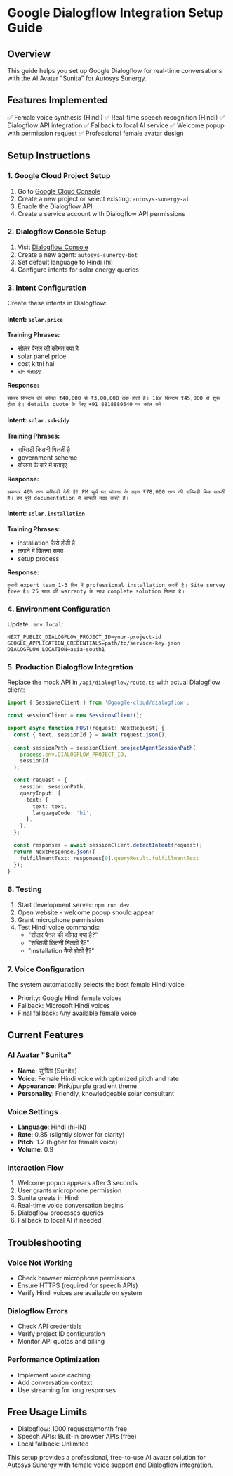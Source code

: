 # Google Dialogflow Integration Setup Guide

## Overview
This guide helps you set up Google Dialogflow for real-time conversations with the AI Avatar "Sunita" for Autosys Sunergy.

## Features Implemented
✅ Female voice synthesis (Hindi)
✅ Real-time speech recognition (Hindi)
✅ Dialogflow API integration
✅ Fallback to local AI service
✅ Welcome popup with permission request
✅ Professional female avatar design

## Setup Instructions

### 1. Google Cloud Project Setup
1. Go to [Google Cloud Console](https://console.cloud.google.com/)
2. Create a new project or select existing: `autosys-sunergy-ai`
3. Enable the Dialogflow API
4. Create a service account with Dialogflow API permissions

### 2. Dialogflow Console Setup
1. Visit [Dialogflow Console](https://dialogflow.cloud.google.com/)
2. Create a new agent: `autosys-sunergy-bot`
3. Set default language to Hindi (hi)
4. Configure intents for solar energy queries

### 3. Intent Configuration
Create these intents in Dialogflow:

#### Intent: `solar.price`
**Training Phrases:**
- सोलर पैनल की कीमत क्या है
- solar panel price
- cost kitni hai
- दाम बताइए

**Response:**
```
सोलर सिस्टम की कीमत ₹40,000 से ₹3,00,000 तक होती है। 1kW सिस्टम ₹45,000 से शुरू होता है। details quote के लिए +91 8818880540 पर कॉल करें।
```

#### Intent: `solar.subsidy`
**Training Phrases:**
- सब्सिडी कितनी मिलती है
- government scheme
- योजना के बारे में बताइए

**Response:**
```
सरकार 40% तक सब्सिडी देती है! PM सूर्य घर योजना के तहत ₹78,000 तक की सब्सिडी मिल सकती है। हम पूरी documentation में आपकी मदद करते हैं।
```

#### Intent: `solar.installation`
**Training Phrases:**
- installation कैसे होती है
- लगाने में कितना समय
- setup process

**Response:**
```
हमारी expert team 1-3 दिन में professional installation करती है। Site survey free है। 25 साल की warranty के साथ complete solution मिलता है।
```

### 4. Environment Configuration
Update `.env.local`:
```env
NEXT_PUBLIC_DIALOGFLOW_PROJECT_ID=your-project-id
GOOGLE_APPLICATION_CREDENTIALS=path/to/service-key.json
DIALOGFLOW_LOCATION=asia-south1
```

### 5. Production Dialogflow Integration
Replace the mock API in `/api/dialogflow/route.ts` with actual Dialogflow client:

```typescript
import { SessionsClient } from '@google-cloud/dialogflow';

const sessionClient = new SessionsClient();

export async function POST(request: NextRequest) {
  const { text, sessionId } = await request.json();
  
  const sessionPath = sessionClient.projectAgentSessionPath(
    process.env.DIALOGFLOW_PROJECT_ID,
    sessionId
  );

  const request = {
    session: sessionPath,
    queryInput: {
      text: {
        text: text,
        languageCode: 'hi',
      },
    },
  };

  const responses = await sessionClient.detectIntent(request);
  return NextResponse.json({
    fulfillmentText: responses[0].queryResult.fulfillmentText
  });
}
```

### 6. Testing
1. Start development server: `npm run dev`
2. Open website - welcome popup should appear
3. Grant microphone permission
4. Test Hindi voice commands:
   - "सोलर पैनल की कीमत क्या है?"
   - "सब्सिडी कितनी मिलती है?"
   - "installation कैसे होती है?"

### 7. Voice Configuration
The system automatically selects the best female Hindi voice:
- Priority: Google Hindi female voices
- Fallback: Microsoft Hindi voices
- Final fallback: Any available female voice

## Current Features

### AI Avatar "Sunita"
- **Name**: सुनीता (Sunita)
- **Voice**: Female Hindi voice with optimized pitch and rate
- **Appearance**: Pink/purple gradient theme
- **Personality**: Friendly, knowledgeable solar consultant

### Voice Settings
- **Language**: Hindi (hi-IN)
- **Rate**: 0.85 (slightly slower for clarity)
- **Pitch**: 1.2 (higher for female voice)
- **Volume**: 0.9

### Interaction Flow
1. Welcome popup appears after 3 seconds
2. User grants microphone permission
3. Sunita greets in Hindi
4. Real-time voice conversation begins
5. Dialogflow processes queries
6. Fallback to local AI if needed

## Troubleshooting

### Voice Not Working
- Check browser microphone permissions
- Ensure HTTPS (required for speech APIs)
- Verify Hindi voices are available on system

### Dialogflow Errors
- Check API credentials
- Verify project ID configuration
- Monitor API quotas and billing

### Performance Optimization
- Implement voice caching
- Add conversation context
- Use streaming for long responses

## Free Usage Limits
- Dialogflow: 1000 requests/month free
- Speech APIs: Built-in browser APIs (free)
- Local fallback: Unlimited

This setup provides a professional, free-to-use AI avatar solution for Autosys Sunergy with female voice support and Dialogflow integration.
